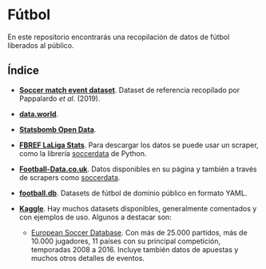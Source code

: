 # Fútbol
En este repositorio encontrarás una recopilación de datos de fútbol liberados al público. 

## Índice

- [**Soccer match event dataset**](/Fútbol/Soccer%20match%20event%20dataset/). Dataset de referencia recopilado por Pappalardo *et al.* (2019).

- [**data.world**](/Fútbol/Data%20World/).

- [**Statsbomb Open Data**](https://github.com/statsbomb/open-data/tree/master).

- [**FBREF LaLiga Stats**](https://fbref.com/en/comps/12/stats/La-Liga-Stats). Para descargar los datos se puede usar un scraper, como la librería [soccerdata](https://soccerdata.readthedocs.io/en/latest/) de Python.

- [**Football-Data.co.uk**](https://www.football-data.co.uk/). Datos disponibles en su página y también a través de scrapers como [soccerdata](https://soccerdata.readthedocs.io/en/latest/).

- [**football.db**](https://github.com/openfootball). Datasets de fútbol de dominio público en formato YAML.

- [**Kaggle**](https://www.kaggle.com/). Hay muchos datasets disponibles, generalmente comentados y con ejemplos de uso. Algunos a destacar son:

    - [European Soccer Database](https://www.kaggle.com/datasets/hugomathien/soccer/data). Con más de 25.000 partidos, más de 10.000 jugadores, 11 países con su principal competición, temporadas 2008 a 2016. Incluye también datos de apuestas y muchos otros detalles de eventos.